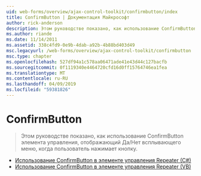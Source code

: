 ```yaml
---
uid: web-forms/overview/ajax-control-toolkit/confirmbutton/index
title: ConfirmButton | Документация Майкрософт
author: rick-anderson
description: Этом руководстве показано, как использование ConfirmButton элемента управления, отображающий Да/Нет всплывающего меню, когда пользователь нажимает кнопку.
ms.author: riande
ms.date: 11/14/2011
ms.assetid: 338c4fd9-0e9b-4dab-a92b-4b88bd403d49
msc.legacyurl: /web-forms/overview/ajax-control-toolkit/confirmbutton
msc.type: chapter
ms.openlocfilehash: 527df94a1c578aa06471ade41e43d44c127bacfb
ms.sourcegitcommit: 0f1119340e4464720cfd16d0ff15764746ea1fea
ms.translationtype: MT
ms.contentlocale: ru-RU
ms.lasthandoff: 04/09/2019
ms.locfileid: "59381826"
---
```

# <a name="confirmbutton"></a>ConfirmButton

> Этом руководстве показано, как использование ConfirmButton элемента управления, отображающий Да/Нет всплывающего меню, когда пользователь нажимает кнопку.


- [Использование ConfirmButton в элементе управления Repeater (C#)](using-a-confirmbutton-in-a-repeater-cs.md)
- [Использование ConfirmButton в элементе управления Repeater (VB)](using-a-confirmbutton-in-a-repeater-vb.md)
